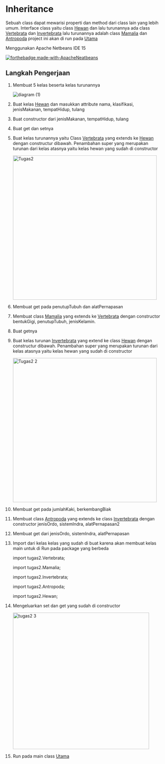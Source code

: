 # Inheritance
Sebuah class dapat mewarisi properti dan method dari class lain yang lebih umum.
Interface class yaitu class [Hewan](https://github.com/WilisArum02/Pemrograman-Berbasis-Object/blob/main/Tugas2/src/tugas2/Hewan.java) dan lalu turunannya ada class [Vertebrata](https://github.com/WilisArum02/Pemrograman-Berbasis-Object/blob/main/Tugas2/src/tugas2/Vertebrata.java) dan [Invertebrata](https://github.com/WilisArum02/Pemrograman-Berbasis-Object/blob/main/Tugas2/src/tugas2/Invertebrata.java)
lalu turunannya adalah class [Mamalia](https://github.com/WilisArum02/Pemrograman-Berbasis-Object/blob/main/Tugas2/src/tugas2/Mamalia.java) dan [Antropoda](https://github.com/WilisArum02/Pemrograman-Berbasis-Object/blob/main/Tugas2/src/tugas2/Antropoda.java)
project ini akan di run pada [Utama](https://github.com/WilisArum02/Pemrograman-Berbasis-Object/blob/main/Tugas2/src/Run/Utama.java)

Menggunakan Apache Netbeans IDE 15

[![forthebadge made-with-ApacheNeatbeans](https://th.bing.com/th?id=OSAAS.67E3675844C1A9B6C86DF097C16A6D3B&w=80&h=80&c=1&o=6&pid=5.1)](https://netbeans.apache.org/)


## Langkah Pengerjaan
1. Membuat 5 kelas beserta kelas turunannya
   
   ![diagram (1)](https://github.com/WilisArum02/Pemrograman-Berbasis-Object/assets/148854173/40e10fe3-f03a-4dbb-9fcb-a7789ece4369)

2. Buat kelas [Hewan](https://github.com/WilisArum02/Pemrograman-Berbasis-Object/blob/main/Tugas2/src/tugas2/Hewan.java) dan masukkan attribute nama, klasifikasi, jenisMakanan, tempatHidup, tulang
3. Buat constructor dari jenisMakanan, tempatHidup, tulang
4. Buat get dan setnya
5. Buat kelas turunannya yaitu Class [Vertebrata](https://github.com/WilisArum02/Pemrograman-Berbasis-Object/blob/main/Tugas2/src/tugas2/Vertebrata.java) yang extends ke [Hewan](https://github.com/WilisArum02/Pemrograman-Berbasis-Object/blob/main/Tugas2/src/tugas2/Hewan.java) dengan constructur dibawah. Penambahan super yang merupakan turunan dari kelas atasnya yaitu kelas hewan yang sudah di constructor

   <img width="468" alt="Tugas2" src="https://github.com/WilisArum02/Pemrograman-Berbasis-Object/assets/148854173/6df0d102-6d40-4224-b00b-228a737b7d36">

6. Membuat get pada penutupTubuh dan alatPernapasan
7. Membuat class [Mamalia](https://github.com/WilisArum02/Pemrograman-Berbasis-Object/blob/main/Tugas2/src/tugas2/Mamalia.java) yang extends ke [Vertebrata](https://github.com/WilisArum02/Pemrograman-Berbasis-Object/blob/main/Tugas2/src/tugas2/Vertebrata.java) dengan constructor bentukGigi, penutupTubuh, jenisKelamin.
8. Buat getnya
9. Buat kelas turunan [Invertebrata](https://github.com/WilisArum02/Pemrograman-Berbasis-Object/blob/main/Tugas2/src/tugas2/Invertebrata.java) yang extend ke class [Hewan](https://github.com/WilisArum02/Pemrograman-Berbasis-Object/blob/main/Tugas2/src/tugas2/Hewan.java) dengan constructur dibawah. Penambahan super yang merupakan turunan dari kelas atasnya yaitu kelas hewan yang sudah di constructor

   <img width="468" alt="Tugas2 2" src="https://github.com/WilisArum02/Pemrograman-Berbasis-Object/assets/148854173/e9e06ab0-eb1f-4b9e-87b4-33d23d46eabd">

10. Membuat get pada jumlahKaki, berkembangBiak
11. Membuat class [Antropoda](https://github.com/WilisArum02/Pemrograman-Berbasis-Object/blob/main/Tugas2/src/tugas2/Antropoda.java) yang extends ke class [Invertebrata](https://github.com/WilisArum02/Pemrograman-Berbasis-Object/blob/main/Tugas2/src/tugas2/Invertebrata.java) dengan constructor jenisOrdo, sistemIndra, alatPernapasan2
12.	Membuat get dari jenisOrdo, sistemIndra, alatPernapasan
13.	Import dari kelas kelas yang sudah di buat karena akan membuat kelas main untuk di Run pada package yang berbeda
    
    import tugas2.Vertebrata;
   	
   	import tugas2.Mamalia;
   	
   	import tugas2.Invertebrata;
   	
    import tugas2.Antropoda;
   	
    import tugas2.Hewan;
   	
15. Mengeluarkan set dan get yang sudah di constructor

    <img width="443" alt="tugas2 3" src="https://github.com/WilisArum02/Pemrograman-Berbasis-Object/assets/148854173/c7228aeb-433e-46ee-ab5e-3bcee5a88b22">

16. Run pada main class [Utama](https://github.com/WilisArum02/Pemrograman-Berbasis-Object/blob/main/Tugas2/src/Run/Utama.java)

    
